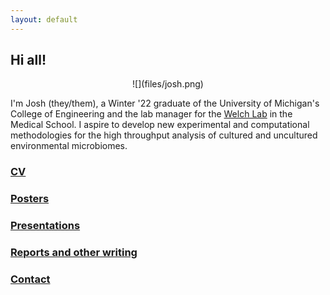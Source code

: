 ```yaml
---
layout: default
---
```

## Hi all!
<div style="text-align: center;">
    ![](files/josh.png)
</div>

I'm Josh (they/them), a Winter '22 graduate of the University of Michigan's College of Engineering and the lab manager for the [Welch Lab](https://welch-lab.github.io/) in the Medical School. I aspire to develop new experimental and computational methodologies for the high throughput analysis of cultured and uncultured environmental microbiomes.

### [CV](files/jsodicoff_CV_2022_v4.pdf)

### [Posters](posters.md)

### [Presentations](presentations.md)

### [Reports and other writing](reports.md)

### [Contact](contact.md)
